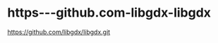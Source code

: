 https---github.com-libgdx-libgdx
================================

https://github.com/libgdx/libgdx.git

